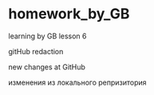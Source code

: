 # homework_by_GB
learning by GB lesson 6


gitHub redaction

new changes at GitHub


изменения из локального репризитория 
